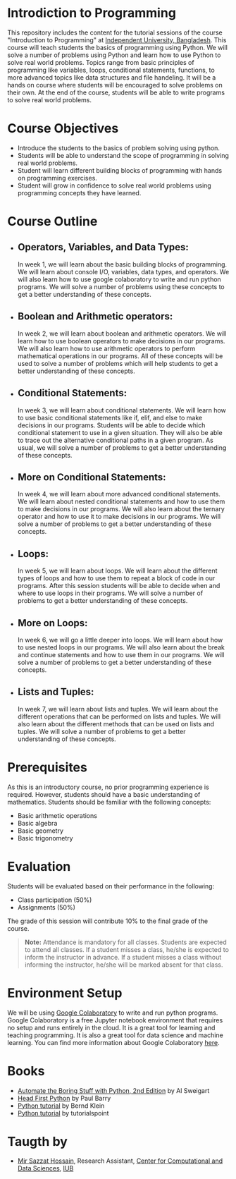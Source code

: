# Introdiction to Programming

This repository includes the content for the tutorial sessions of the course "Introduction to Programming" at [Independent University, Bangladesh](http://iub.edu.bd). This course will teach students the basics of programming using Python. We will solve a number of problems using Python and learn how to use Python to solve real world problems. Topics range from basic principles of programming like variables, loops, conditional statements, functions, to more advanced topics like data structures and file handeling. It will be a hands on course where students will be encouraged to solve problems on their own. At the end of the course, students will be able to write programs to solve real world problems.

# Course Objectives

- Introduce the students to the basics of problem solving using python.
- Students will be able to understand the scope of programming in solving real world problems.
- Student will learn different building blocks of programming with hands on programming exercises.
- Student will grow in confidence to solve real world problems using programming concepts they have learned.

# Course Outline

- ## Operators, Variables, and Data Types:

  In week 1, we will learn about the basic building blocks of programming. We will learn about console I/O, variables, data types, and operators. We will also learn how to use google colaboratory to write and run python programs. We will solve a number of problems using these concepts to get a better understanding of these concepts.

- ## Boolean and Arithmetic operators:

  In week 2, we will learn about boolean and arithmetic operators. We will learn how to use boolean operators to make decisions in our programs. We will also learn how to use arithmetic operators to perform mathematical operations in our programs. All of these concepts will be used to solve a number of problems which will help students to get a better understanding of these concepts.

- ## Conditional Statements:

  In week 3, we will learn about conditional statements. We will learn how to use basic conditional statements like if, elif, and else to make decisions in our programs. Students will be able to decide which conditional statement to use in a given situation. They will also be able to trace out the alternative conditional paths in a given program. As usual, we will solve a number of problems to get a better understanding of these concepts.

- ## More on Conditional Statements:

  In week 4, we will learn about more advanced conditional statements. We will learn about nested conditional statements and how to use them to make decisions in our programs. We will also learn about the ternary operator and how to use it to make decisions in our programs. We will solve a number of problems to get a better understanding of these concepts.

- ## Loops:

  In week 5, we will learn about loops. We will learn about the different types of loops and how to use them to repeat a block of code in our programs. After this session students will be able to decide when and where to use loops in their programs. We will solve a number of problems to get a better understanding of these concepts.

- ## More on Loops:

  In week 6, we will go a little deeper into loops. We will learn about how to use nested loops in our programs. We will also learn about the break and continue statements and how to use them in our programs. We will solve a number of problems to get a better understanding of these concepts.

- ## Lists and Tuples:
  In week 7, we will learn about lists and tuples. We will learn about the different operations that can be performed on lists and tuples. We will also learn about the different methods that can be used on lists and tuples. We will solve a number of problems to get a better understanding of these concepts.

# Prerequisites

As this is an introductory course, no prior programming experience is required. However, students should have a basic understanding of mathematics. Students should be familiar with the following concepts:

- Basic arithmetic operations
- Basic algebra
- Basic geometry
- Basic trigonometry

# Evaluation

Students will be evaluated based on their performance in the following:

- Class participation (50%)
- Assignments (50%)

The grade of this session will contribute 10% to the final grade of the course.

> **Note:** Attendance is mandatory for all classes. Students are expected to attend all classes. If a student misses a class, he/she is expected to inform the instructor in advance. If a student misses a class without informing the instructor, he/she will be marked absent for that class.

# Environment Setup

We will be using [Google Colaboratory](https://colab.research.google.com/) to write and run python programs. Google Colaboratory is a free Jupyter notebook environment that requires no setup and runs entirely in the cloud. It is a great tool for learning and teaching programming. It is also a great tool for data science and machine learning. You can find more information about Google Colaboratory [here](https://colab.research.google.com/notebooks/welcome.ipynb).

# Books

- [Automate the Boring Stuff with Python, 2nd Edition](https://automatetheboringstuff.com/) by Al Sweigart
- [Head First Python](https://www.oreilly.com/library/view/head-first-python/9781491919521/) by Paul Barry
- [Python tutorial](https://python-course.eu/python-tutorial/) by Bernd Klein
- [Python tutorial](https://www.tutorialspoint.com/python3/python3_tutorial.pdf) by tutorialspoint

# Taugth by

- [Mir Sazzat Hossain](https://github.com/mirsazzathossain), Research Assistant, [Center for Computational and Data Sciences](https://ccds.ai), [IUB](http://iub.edu.bd)
